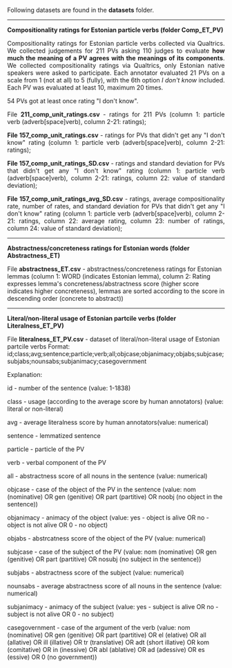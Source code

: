 Following datasets are found in the <b>datasets</b> folder.

---------

<b>Compositionality ratings for Estonian particle verbs (folder Comp_ET_PV)</b>

<p align="justify">Compositionality ratings for Estonian particle verbs collected via Qualtrics. We collected judgements for 211 PVs asking 110 judges to evaluate <b>how much the meaning of a PV agrees with the meanings of its components</b>. We collected compositionality ratings via Qualtrics, only Estonian native speakers were asked to participate. Each annotator evaluated 21 PVs on a scale from 1 (not at all) to 5 (fully), with the 6th option <i>I don't know</i> included. Each PV was evaluated at least 10, maximum 20 times.</p>

54 PVs got at least once rating "I don't know". 

<p align="justify">File <b>211_comp_unit_ratings.csv</b> - ratings for 211 PVs (column 1: particle verb (adverb[space]verb), column 2-21: ratings);</p>

<p align="justify"><b>File 157_comp_unit_ratings.csv</b> - ratings for PVs that didn't get any "I don't know" rating (column 1: particle verb (adverb[space]verb), column 2-21: ratings);</p>

<p align="justify"><b>File 157_comp_unit_ratings_SD.csv</b> - ratings and standard deviation for PVs that didn't get any "I don't know" rating (column 1: particle verb (adverb[space]verb), column 2-21: ratings, column 22: value of standard deviation);</p>

<p align="justify"><b>File 157_comp_unit_ratings_avg_SD.csv</b> - ratings, average compositionality rate, number of rates, and standard deviation for PVs that didn't get any "I don't know" rating (column 1: particle verb (adverb[space]verb), column 2-21: ratings, column 22: average rating, column 23: number of ratings, column 24: value of standard deviation);</p>

---------

<b>Abstractness/concreteness ratings for Estonian words (folder Abstractness_ET)</b>

File <b>abstractness_ET.csv</b> - abstractness/concreteness ratings for Estonian lemmas (column 1: WORD (indicates Estonian lemma), column 2: Rating expresses lemma's concreteness/abstractness score (higher score indicates higher concreteness), lemmas are sorted according to the score in descending order (concrete to abstract))

---------

<b>Literal/non-literal usage of Estonian partcile verbs (folder Literalness_ET_PV)</b>

File <b>literalness_ET_PV.csv</b> - dataset of literal/non-literal usage of Estonian partcile verbs
Format: id;class;avg;sentence;particle;verb;all;objcase;objanimacy;objabs;subjcase;subjabs;nounsabs;subjanimacy;casegovernment

Explanation: 

id - number of the sentence (value: 1-1838)

class - usage (according to the average score by human annotators) (value: literal or non-literal)

avg - average literalness score by human annotators(value: numerical)

sentence - lemmatized sentence

particle - particle of the PV 

verb - verbal component of the PV 

all - abstractness score of all nouns in the sentence (value: numerical)

objcase - case of the object of the PV in the sentence (value: nom (nominative) OR gen (genitive) OR part (partitive) OR noobj (no object in the sentence))

objanimacy - animacy of the object (value: yes - object is alive OR no - object is not alive OR 0 - no object)

objabs - abstrcatness score of the object of the PV (value: numerical)

subjcase - case of the subject of the PV (value: nom (nominative) OR gen (genitive) OR part (partitive) OR nosubj (no subject in the sentence))

subjabs - abstractness score of the subject (value: numerical)

nounsabs - average abstractness score of all nouns in the sentence (value: numerical)

subjanimacy - animacy of the subject (value: yes - subject is alive OR no - subject is not alive OR 0 - no subject)

casegovernment - case of the argument of the verb (value: nom (nominative) OR gen (genitive) OR part (partitive) OR el (elative) OR all (allative) OR ill (illative) OR tr (translative) OR adt (short illative) OR kom (comitative) OR in (inessive) OR abl (ablative) OR ad (adessive) OR es (essive) OR 0 (no government))
